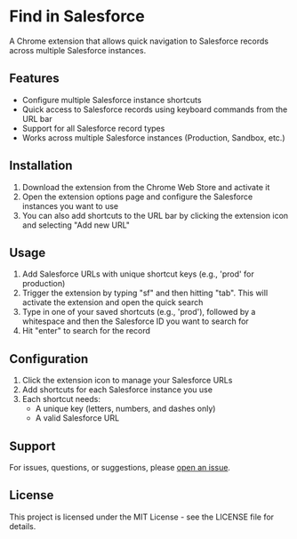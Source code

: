 # Find in Salesforce

A Chrome extension that allows quick navigation to Salesforce records across multiple Salesforce instances.

## Features
- Configure multiple Salesforce instance shortcuts
- Quick access to Salesforce records using keyboard commands from the URL bar
- Support for all Salesforce record types
- Works across multiple Salesforce instances (Production, Sandbox, etc.)

## Installation
1. Download the extension from the Chrome Web Store and activate it
2. Open the extension options page and configure the Salesforce instances you want to use
3. You can also add shortcuts to the URL bar by clicking the extension icon and selecting "Add new URL"


## Usage
1. Add Salesforce URLs with unique shortcut keys (e.g., 'prod' for production)
2. Trigger the extension by typing "sf" and then hitting "tab". This will activate the extension and open the quick search
3. Type in one of your saved shortcuts (e.g., 'prod'), followed by a whitespace and then the Salesforce ID you want to search for
4. Hit "enter" to search for the record

## Configuration
1. Click the extension icon to manage your Salesforce URLs
2. Add shortcuts for each Salesforce instance you use
3. Each shortcut needs:
   - A unique key (letters, numbers, and dashes only)
   - A valid Salesforce URL

## Support
For issues, questions, or suggestions, please [open an issue](https://github.com/Alamo-Industries/chrome-salesforce-id-search/issues).

## License
This project is licensed under the MIT License - see the LICENSE file for details.